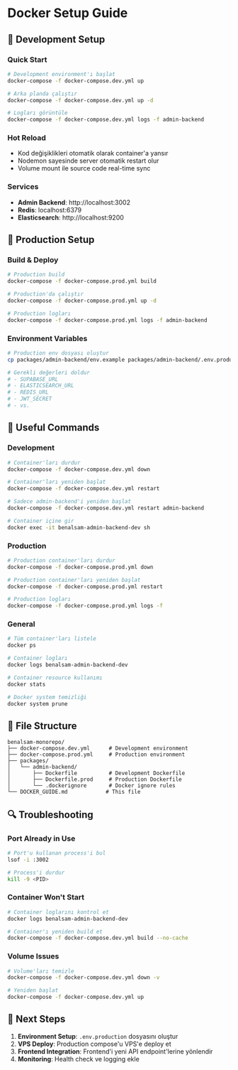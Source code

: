 # Docker Setup Guide

## 🐳 Development Setup

### Quick Start
```bash
# Development environment'ı başlat
docker-compose -f docker-compose.dev.yml up

# Arka planda çalıştır
docker-compose -f docker-compose.dev.yml up -d

# Logları görüntüle
docker-compose -f docker-compose.dev.yml logs -f admin-backend
```

### Hot Reload
- Kod değişiklikleri otomatik olarak container'a yansır
- Nodemon sayesinde server otomatik restart olur
- Volume mount ile source code real-time sync

### Services
- **Admin Backend**: http://localhost:3002
- **Redis**: localhost:6379
- **Elasticsearch**: http://localhost:9200

## 🚀 Production Setup

### Build & Deploy
```bash
# Production build
docker-compose -f docker-compose.prod.yml build

# Production'da çalıştır
docker-compose -f docker-compose.prod.yml up -d

# Production logları
docker-compose -f docker-compose.prod.yml logs -f admin-backend
```

### Environment Variables
```bash
# Production env dosyası oluştur
cp packages/admin-backend/env.example packages/admin-backend/.env.production

# Gerekli değerleri doldur
# - SUPABASE_URL
# - ELASTICSEARCH_URL
# - REDIS_URL
# - JWT_SECRET
# - vs.
```

## 🔧 Useful Commands

### Development
```bash
# Container'ları durdur
docker-compose -f docker-compose.dev.yml down

# Container'ları yeniden başlat
docker-compose -f docker-compose.dev.yml restart

# Sadece admin-backend'i yeniden başlat
docker-compose -f docker-compose.dev.yml restart admin-backend

# Container içine gir
docker exec -it benalsam-admin-backend-dev sh
```

### Production
```bash
# Production container'ları durdur
docker-compose -f docker-compose.prod.yml down

# Production container'ları yeniden başlat
docker-compose -f docker-compose.prod.yml restart

# Production logları
docker-compose -f docker-compose.prod.yml logs -f
```

### General
```bash
# Tüm container'ları listele
docker ps

# Container logları
docker logs benalsam-admin-backend-dev

# Container resource kullanımı
docker stats

# Docker system temizliği
docker system prune
```

## 📁 File Structure
```
benalsam-monorepo/
├── docker-compose.dev.yml      # Development environment
├── docker-compose.prod.yml     # Production environment
├── packages/
│   └── admin-backend/
│       ├── Dockerfile          # Development Dockerfile
│       ├── Dockerfile.prod     # Production Dockerfile
│       └── .dockerignore       # Docker ignore rules
└── DOCKER_GUIDE.md            # This file
```

## 🔍 Troubleshooting

### Port Already in Use
```bash
# Port'u kullanan process'i bul
lsof -i :3002

# Process'i durdur
kill -9 <PID>
```

### Container Won't Start
```bash
# Container loglarını kontrol et
docker logs benalsam-admin-backend-dev

# Container'ı yeniden build et
docker-compose -f docker-compose.dev.yml build --no-cache
```

### Volume Issues
```bash
# Volume'ları temizle
docker-compose -f docker-compose.dev.yml down -v

# Yeniden başlat
docker-compose -f docker-compose.dev.yml up
```

## 🎯 Next Steps

1. **Environment Setup**: `.env.production` dosyasını oluştur
2. **VPS Deploy**: Production compose'u VPS'e deploy et
3. **Frontend Integration**: Frontend'i yeni API endpoint'lerine yönlendir
4. **Monitoring**: Health check ve logging ekle 